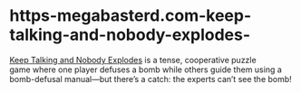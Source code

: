 # https-megabasterd.com-keep-talking-and-nobody-explodes-
[Keep Talking and Nobody Explodes](https://megabasterd.com/keep-talking-and-nobody-explodes/) is a tense, cooperative puzzle game where one player defuses a bomb while others guide them using a bomb-defusal manual—but there’s a catch: the experts can’t see the bomb!
